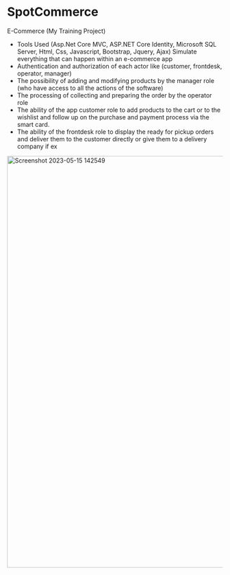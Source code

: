 # SpotCommerce
E-Commerce (My Training Project)
- Tools Used (Asp.Net Core MVC, ASP.NET Core Identity, Microsoft SQL Server, Html, Css, Javascript, Bootstrap, Jquery, Ajax)
Simulate everything that can happen within an e-commerce app
- Authentication and authorization of each actor like (customer, frontdesk, operator, manager)
- The possibility of adding and modifying products by the manager role (who have access to all the actions of the software)
- The processing of collecting and preparing the order by the operator role
- The ability of the app customer role to add products to the cart or to the wishlist and follow up on the purchase and payment process via the smart card.
- The ability of the frontdesk role to display the ready for pickup orders and deliver them to the customer directly or give them to a delivery company if ex
<img width="960" alt="Screenshot 2023-05-15 142549" src="https://github.com/mohamedsamirspot/SpotCommerce/assets/71722372/00858eb8-62f5-4200-9d63-3e006a15f197">
